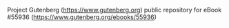 Project Gutenberg (https://www.gutenberg.org) public repository for
eBook #55936 (https://www.gutenberg.org/ebooks/55936)
